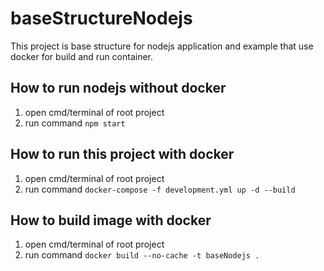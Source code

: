 # baseStructureNodejs

This project is base structure for nodejs application and example that use docker for build and run container.

## How to run nodejs without docker
 1. open cmd/terminal of root project
 2. run command ``` npm start ```
 
## How to run this project with docker
 1. open cmd/terminal of root project
 2. run command ``` docker-compose -f development.yml up -d --build ```
 
 ## How to build image with docker
  1. open cmd/terminal of root project
  2. run command ``` docker build --no-cache -t baseNodejs . ```
